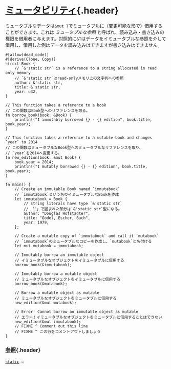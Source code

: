 # [ミュータビリティ](#ミュータビリティ){.header}

ミュータブルなデータは`&mut T`でミュータブルに（変更可能な形で）借用することができます。これは
*ミュータブルな参照*
と呼ばれ、読み込み・書き込みの権限を借用者に与えます。対照的に`&T`はデータをイミュータブルな参照を介して借用し、借用した側はデータを読み込みはできますが書き込みはできません。

    #[allow(dead_code)]
    #[derive(Clone, Copy)]
    struct Book {
        // `&'static str` is a reference to a string allocated in read only memory
        // `&'static str`はread-onlyメモリ上の文字列への参照
        author: &'static str,
        title: &'static str,
        year: u32,
    }

    // This function takes a reference to a book
    // この関数はBook型へのリファレンスを取る。
    fn borrow_book(book: &Book) {
        println!("I immutably borrowed {} - {} edition", book.title, book.year);
    }

    // This function takes a reference to a mutable book and changes `year` to 2014
    // この関数はミュータブルなBook型へのミュータブルなリファレンスを取り、
    // `year`を2014へ変更する。
    fn new_edition(book: &mut Book) {
        book.year = 2014;
        println!("I mutably borrowed {} - {} edition", book.title, book.year);
    }

    fn main() {
        // Create an immutable Book named `immutabook`
        // `immutabook`という名のイミュータブルなBookを作成
        let immutabook = Book {
            // string literals have type `&'static str`
            // 「"」で囲まれた部分は`&'static str`型になる。
            author: "Douglas Hofstadter",
            title: "Gödel, Escher, Bach",
            year: 1979,
        };

        // Create a mutable copy of `immutabook` and call it `mutabook`
        // `immutabook`のミュータブルなコピーを作成し、`mutabook`と名付ける
        let mut mutabook = immutabook;
        
        // Immutably borrow an immutable object
        // イミュータブルなオブジェクトをイミュータブルに借用する
        borrow_book(&immutabook);

        // Immutably borrow a mutable object
        // ミュータブルなオブジェクトをイミュータブルに借用する
        borrow_book(&mutabook);
        
        // Borrow a mutable object as mutable
        // ミュータブルなオブジェクトをミュータブルに借用する
        new_edition(&mut mutabook);
        
        // Error! Cannot borrow an immutable object as mutable
        // エラー！イミュータブルなオブジェクトをミュータブルに借用することはできない
        new_edition(&mut immutabook);
        // FIXME ^ Comment out this line
        // FIXME ^ この行をコメントアウトしましょう
    }

### [参照](#参照){.header}

[`static`](../lifetime/static_lifetime.html)
:::

